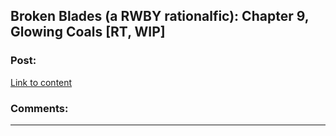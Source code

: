 ## Broken Blades (a RWBY rationalfic): Chapter 9, Glowing Coals [RT, WIP]

### Post:

[Link to content](https://www.fanfiction.net/s/12466638/10/Broken-Blades)

### Comments:

---

